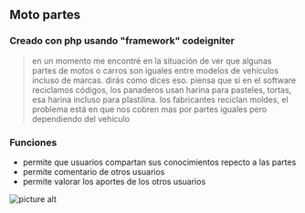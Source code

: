## Moto partes ##
### Creado con php usando "framework" codeigniter ###

>en un momento me encontré en la situación de ver que algunas partes de motos o carros son iguales entre modelos de vehículos incluso de marcas. dirás como dices eso. piensa que si en el software reciclamos códigos, los panaderos usan harina para pasteles, tortas, esa harina incluso para plastilina. 
los fabricantes reciclan moldes, el problema está en que nos cobren mas por partes iguales pero dependiendo del vehículo

### Funciones ###

* permite que usuarios compartan sus conocimientos repecto a las partes 
* permite comentario de otros usuarios 
* permite valorar los aportes de los otros usuarios 

![picture alt](http://vacasenvuelo.com/partes/partes.jpg "Muestra de la app")
